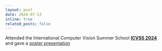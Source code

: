 ```yaml
---
layout: post
date: 2024-07-13
inline: true
related_posts: false
---
```


Attended the International Computer Vision Summer School [**ICVSS 2024**](https://iplab.dmi.unict.it/icvss2024/) and gave a [poster presentation](https://iplab.dmi.unict.it/icvss2024/Posters)
